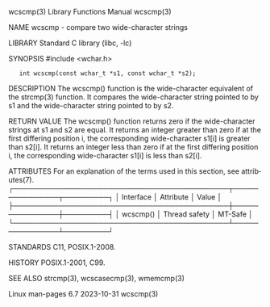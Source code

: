 wcscmp(3)                  Library Functions Manual                  wcscmp(3)

NAME
       wcscmp - compare two wide-character strings

LIBRARY
       Standard C library (libc, -lc)

SYNOPSIS
       #include <wchar.h>

       int wcscmp(const wchar_t *s1, const wchar_t *s2);

DESCRIPTION
       The wcscmp() function is the wide-character equivalent of the strcmp(3)
       function.   It  compares the wide-character string pointed to by s1 and
       the wide-character string pointed to by s2.

RETURN VALUE
       The wcscmp() function returns zero if the wide-character strings at  s1
       and  s2  are  equal.  It returns an integer greater than zero if at the
       first differing position i, the corresponding wide-character  s1[i]  is
       greater  than  s2[i].   It  returns an integer less than zero if at the
       first differing position i, the corresponding wide-character  s1[i]  is
       less than s2[i].

ATTRIBUTES
       For  an  explanation  of  the  terms  used in this section, see attrib‐
       utes(7).
       ┌───────────────────────────────────────────┬───────────────┬─────────┐
       │ Interface                                 │ Attribute     │ Value   │
       ├───────────────────────────────────────────┼───────────────┼─────────┤
       │ wcscmp()                                  │ Thread safety │ MT-Safe │
       └───────────────────────────────────────────┴───────────────┴─────────┘

STANDARDS
       C11, POSIX.1-2008.

HISTORY
       POSIX.1-2001, C99.

SEE ALSO
       strcmp(3), wcscasecmp(3), wmemcmp(3)

Linux man-pages 6.7               2023-10-31                         wcscmp(3)
